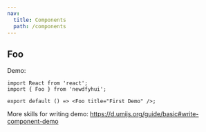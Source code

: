 ```yaml
---
nav:
  title: Components
  path: /components
---
```


## Foo

Demo:

```tsx
import React from 'react';
import { Foo } from 'newdfyhui';

export default () => <Foo title="First Demo" />;
```

More skills for writing demo: https://d.umijs.org/guide/basic#write-component-demo
